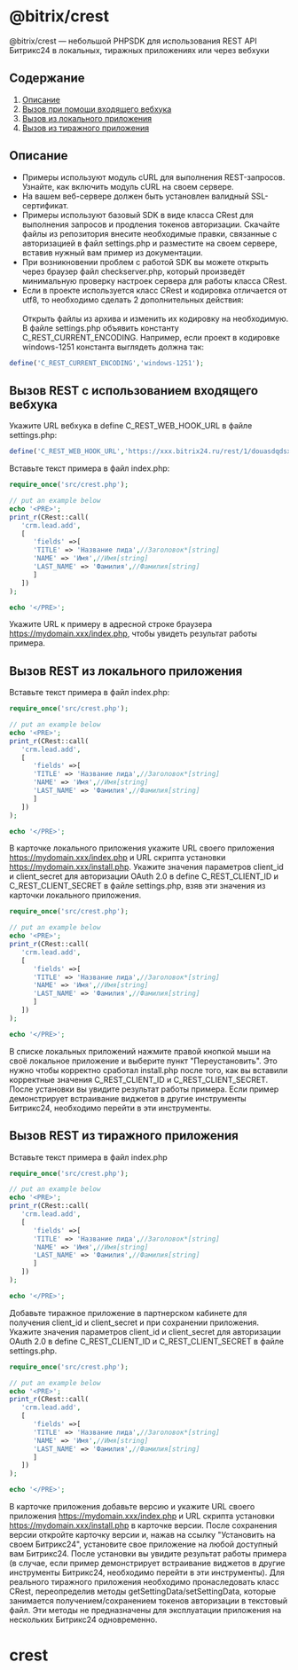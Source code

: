 # @bitrix/crest 
@bitrix/crest — небольшой PHPSDK для использования REST API Битрикс24 в локальных, 
тиражных приложениях или через вебхуки

## Содержание
1. [Описание](#introduction)
2. [Вызов при помощи входящего вебхука](#webhook)
3. [Вызов из локального приложения](#local)
4. [Вызов из тиражного приложения](#public)


<h2 id="introduction">Описание</h2>

<ul>
<li>Примеры используют модуль cURL для выполнения REST-запросов. Узнайте, как включить модуль cURL на своем сервере.
<li>На вашем веб-сервере должен быть установлен валидный SSL-сертификат.
<li>Примеры используют базовый SDK в виде класса CRest для выполнения запросов и продления токенов авторизации. Скачайте файлы из репозитория внесите необходимые правки, связанные с авторизацией в файл settings.php и разместите на своем сервере, вставив нужный вам пример из документации.
<li>При возникновении проблем с работой SDK вы можете открыть через браузер файл checkserver.php, который произведёт минимальную проверку настроек сервера для работы класса CRest.
<li>Если в проекте используется класс CRest и кодировка отличается от utf8, то необходимо сделать 2 дополнительных действия:
<br/><br/>Открыть файлы из архива и изменить их кодировку на необходимую.
<br/>В файле settings.php объявить константу C_REST_CURRENT_ENCODING. Например, если проект в кодировке windows-1251 константа выглядеть должна так:</li></ul>
   
```php
define('C_REST_CURRENT_ENCODING','windows-1251');
```

<h2 id="webhook">Вызов REST с использованием входящего вебхука</h2>

Укажите URL вебхука в define C_REST_WEB_HOOK_URL в файле settings.php:

```php
define('C_REST_WEB_HOOK_URL','https://xxx.bitrix24.ru/rest/1/douasdqdsxSWgc3mgc1/');
```

Вставьте текст примера в файл index.php:

```php
require_once('src/crest.php');

// put an example below
echo '<PRE>';
print_r(CRest::call(
   'crm.lead.add',
   [
      'fields' =>[
      'TITLE' => 'Название лида',//Заголовок*[string]
      'NAME' => 'Имя',//Имя[string]
      'LAST_NAME' => 'Фамилия',//Фамилия[string]
      ]
   ])
);

echo '</PRE>';
```

Укажите URL к примеру в адресной строке браузера https://mydomain.xxx/index.php, чтобы увидеть результат работы примера.


<h2 id="local">Вызов REST из локального приложения</h2>

Вставьте текст примера в файл index.php:

```php
require_once('src/crest.php');

// put an example below
echo '<PRE>';
print_r(CRest::call(
   'crm.lead.add',
   [
      'fields' =>[
      'TITLE' => 'Название лида',//Заголовок*[string]
      'NAME' => 'Имя',//Имя[string]
      'LAST_NAME' => 'Фамилия',//Фамилия[string]
      ]
   ])
);

echo '</PRE>';
```

В карточке локального приложения укажите URL своего приложения https://mydomain.xxx/index.php и URL скрипта установки https://mydomain.xxx/install.php.
Укажите значения параметров client_id и client_secret для авторизации OAuth 2.0 в define C_REST_CLIENT_ID и C_REST_CLIENT_SECRET в файле settings.php, взяв эти значения из карточки локального приложения.

```php
require_once('src/crest.php');

// put an example below
echo '<PRE>';
print_r(CRest::call(
   'crm.lead.add',
   [
      'fields' =>[
      'TITLE' => 'Название лида',//Заголовок*[string]
      'NAME' => 'Имя',//Имя[string]
      'LAST_NAME' => 'Фамилия',//Фамилия[string]
      ]
   ])
);

echo '</PRE>';
```

В списке локальных приложений нажмите правой кнопкой мыши на своё локальное приложение и выберите пункт "Переустановить". Это нужно чтобы корректно сработал install.php после того, как вы вставили корректные значения C_REST_CLIENT_ID и C_REST_CLIENT_SECRET.
После установки вы увидите результат работы примера. Если пример демонстрирует встраивание виджетов в другие инструменты Битрикс24, необходимо перейти в эти инструменты.


<h2 id="public">Вызов REST из тиражного приложения</h2>

Вставьте текст примера в файл index.php

```php
require_once('src/crest.php');

// put an example below
echo '<PRE>';
print_r(CRest::call(
   'crm.lead.add',
   [
      'fields' =>[
      'TITLE' => 'Название лида',//Заголовок*[string]
      'NAME' => 'Имя',//Имя[string]
      'LAST_NAME' => 'Фамилия',//Фамилия[string]
      ]
   ])
);

echo '</PRE>';
```

Добавьте тиражное приложение в партнерском кабинете для получения client_id и client_secret и при сохранении приложения.
Укажите значения параметров client_id и client_secret для авторизации OAuth 2.0 в define C_REST_CLIENT_ID и C_REST_CLIENT_SECRET в файле settings.php.

```php
require_once('src/crest.php');

// put an example below
echo '<PRE>';
print_r(CRest::call(
   'crm.lead.add',
   [
      'fields' =>[
      'TITLE' => 'Название лида',//Заголовок*[string]
      'NAME' => 'Имя',//Имя[string]
      'LAST_NAME' => 'Фамилия',//Фамилия[string]
      ]
   ])
);

echo '</PRE>';
```

В карточке приложения добавьте версию и укажите URL своего приложения https://mydomain.xxx/index.php и URL скрипта установки https://mydomain.xxx/install.php в карточке версии.
После сохранения версии откройте карточку версии и, нажав на ссылку "Установить на своем Битрикс24", установите свое приложение на любой доступный вам Битрикс24.
После установки вы увидите результат работы примера (в случае, если пример демонстрирует встраивание виджетов в другие инструменты Битрикс24, необходимо перейти в эти инструменты).
Для реального тиражного приложения необходимо пронаследовать класс CRest, переопределив методы getSettingData/setSettingData, которые занимается получением/сохранением токенов авторизации в текстовый файл. Эти методы не предназначены для эксплуатации приложения на нескольких Битрикс24 одновременно.
# crest
